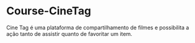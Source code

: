 # Course-CineTag
Cine Tag é uma plataforma de compartilhamento de filmes e possibilita a ação tanto de assistir quanto de favoritar um item.
